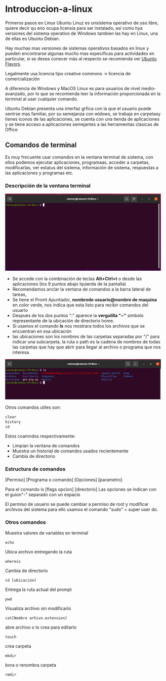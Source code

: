 # Introduccion-a-linux
Primeros pasos en Linux Ubuntu
 Linuz es unsistema operativo de uso libre, quiere decir qu eno ocupa licensia para ser instalado, así como hya versiones del sistema operativo de Windows tambien las hay en Linux, una de ellas es Ubuntu Debian.
 
Hay muchas mas versiones de sistemas operativos basados en linux y pueden encontrarse algunas mucho mas especificas para actividades en particular, si se desea conecer más al respecto se recomienda ver [Ubuntu Flavors](https://ubuntu.com/desktop/flavours).
 
Legalmente usa licencia tipo creative commons -> licencia de comercialización

A diferencia de Windows y MacOS Linux es para usuarios de nivel medio-avanzado, por lo que se recomienda leer la información proporcionada en la terminal al usar cualquier comando.

Ubuntu Debian presenta una interfaz grfica con la que el usuario puede sentrse mas familiar, por su semejanza con widows, se trabaja en carpetasy tienes iconos de las aplicaciones, se cuenta con una tienda de aplicaciones y se tiene acceso a aplicaciones semejantes a las herramientas clasicas de Office 

## Comandos de terminal
Es muy frecuente usar comandos en la ventana terminal de sistema, con ellos podemos ejecutar aplicaciones, programaas, acceder a carpetas, modificarlas, ver estatus del sistema, información de sistema, respuestas a las aplicaciones y programas etc.

### Descripción de la ventana terminal

![](https://github.com/RamsesOrtiz36/Introduccion-a-linux/blob/main/ventana%20terminal%20de%20comandos%20en%20ubuntu.png)

* Se accede con la combinación de teclas **Alt+Ctrl+t** o desde las aplicaciones (los 9 puntos abajo Iquierda de la pantalla)
* Recomendamos anclar la ventana de comandos a la barra lateral de tareas, 
* Se tiene el Promt Apuntador, **nombrede usuario@nombre de maquina** en color verde, nos indica que esta listo para recibir comandos del usuario
* Despues de los dos puntos ":" aparece la **vergulilla "~"** simbolo representante de la ubicación de directorio home.
* Si usamos el comando **ls** nos mostrara todos los archivos que se encuentran en esa ubicación
* las ubicaciones son los nombres de las carpetas separadas por "/" para indicar una subcarpeta, la ruta o path es la cadena de nombres de todas las carpetas que hay que abrir para llegar al archivo o programa que nos interesa.

![Comando ls](https://github.com/RamsesOrtiz36/Introduccion-a-linux/blob/main/comando%20ls.png)

Otros comandos utiles son:

    clear
    history
    cd
    
Estos coamndos respectivamente:
+ Limpian la ventana de comandos    
+ Muestra un historial de comandos usados recientemente
+ Cambia de directorio 

### Estructura de comandos
[Permiso] [Programa o comando] [Opciones] [parametro]

Para el comando ls [flags opcion] [directorio]
Las opciones se indican con el guion"-" separado con un espacio

El permiso de usuario se puede cambiar a permiso de root y modificar archivos del sistema para ello usamos el comando "sudo" = super user do.

### Otros comandos

Muestra valores de variables en terminal

    echo

Ubica archivo entregando la ruta

    whereis

Cambia de directorio

    cd [ubicación]

Entrega la ruta actual del prompt

    pwd 

Visualiza archivo sin modificarlo

    cat[Nombre arhivo.extension]

abre archivo o lo crea para editarlo

    touch

crea carpeta    

    mkdir

bora o renombra carpeta    

    rmdir
